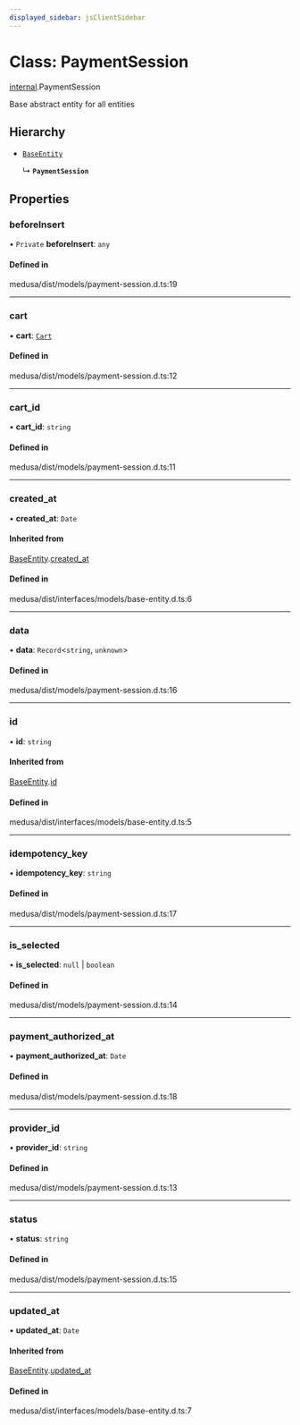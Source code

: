 ```yaml
---
displayed_sidebar: jsClientSidebar
---
```


# Class: PaymentSession

[internal](../modules/internal.md).PaymentSession

Base abstract entity for all entities

## Hierarchy

- [`BaseEntity`](internal.BaseEntity.md)

  ↳ **`PaymentSession`**

## Properties

### beforeInsert

• `Private` **beforeInsert**: `any`

#### Defined in

medusa/dist/models/payment-session.d.ts:19

___

### cart

• **cart**: [`Cart`](internal.Cart.md)

#### Defined in

medusa/dist/models/payment-session.d.ts:12

___

### cart\_id

• **cart\_id**: `string`

#### Defined in

medusa/dist/models/payment-session.d.ts:11

___

### created\_at

• **created\_at**: `Date`

#### Inherited from

[BaseEntity](internal.BaseEntity.md).[created_at](internal.BaseEntity.md#created_at)

#### Defined in

medusa/dist/interfaces/models/base-entity.d.ts:6

___

### data

• **data**: `Record`<`string`, `unknown`\>

#### Defined in

medusa/dist/models/payment-session.d.ts:16

___

### id

• **id**: `string`

#### Inherited from

[BaseEntity](internal.BaseEntity.md).[id](internal.BaseEntity.md#id)

#### Defined in

medusa/dist/interfaces/models/base-entity.d.ts:5

___

### idempotency\_key

• **idempotency\_key**: `string`

#### Defined in

medusa/dist/models/payment-session.d.ts:17

___

### is\_selected

• **is\_selected**: ``null`` \| `boolean`

#### Defined in

medusa/dist/models/payment-session.d.ts:14

___

### payment\_authorized\_at

• **payment\_authorized\_at**: `Date`

#### Defined in

medusa/dist/models/payment-session.d.ts:18

___

### provider\_id

• **provider\_id**: `string`

#### Defined in

medusa/dist/models/payment-session.d.ts:13

___

### status

• **status**: `string`

#### Defined in

medusa/dist/models/payment-session.d.ts:15

___

### updated\_at

• **updated\_at**: `Date`

#### Inherited from

[BaseEntity](internal.BaseEntity.md).[updated_at](internal.BaseEntity.md#updated_at)

#### Defined in

medusa/dist/interfaces/models/base-entity.d.ts:7
